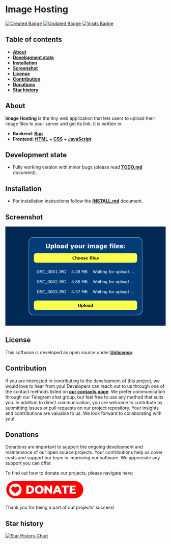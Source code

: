 # Image Hosting

[![Created Badge](https://badges.pufler.dev/created/libersoft-org/image-hosting)](https://badges.pufler.dev) [![Updated Badge](https://badges.pufler.dev/updated/libersoft-org/image-hosting)](https://badges.pufler.dev) [![Visits Badge](https://badges.pufler.dev/visits/libersoft-org/image-hosting)](https://badges.pufler.dev)

## Table of contents
- [**About**](#about)
- [**Development state**](#development-state)
- [**Installation**](#installation)
- [**Screenshot**](#screenshot)
- [**License**](#license)
- [**Contribution**](#contribution)
- [**Donations**](#donations)
- [**Star history**](#star-history)

## About

**Image Hosting** is the tiny web application that lets users to upload their image files to your server and get its link. It is written in:

- **Backend**: [**Bun**](https://bun.sh/)
- **Frontend**: [**HTML**](https://www.w3.org/html/) + [**CSS**](https://www.w3.org/Style/CSS/) + [**JavaScript**](https://www.ecma-international.org/publications-and-standards/standards/ecma-262/)

## Development state

- Fully working version with minor bugs (please read [**TODO.md**](./TODO.md) document).

## Installation

- For installation instructions follow the [**INSTALL.md**](./INSTALL.md) document.

## Screenshot
<p align="center">
 <img src="./screenshot.webp" alt="Image Hosting" />
</p>

## License

This software is developed as open source under [**Unlicense**](./LICENSE).

## Contribution

If you are interested in contributing to the development of this project, we would love to hear from you! Developers can reach out to us through one of the contact methods listed on [**our contacts page**](https://libersoft.org/contacts). We prefer communication through our Telegram chat group, but feel free to use any method that suits you.
In addition to direct communication, you are welcome to contribute by submitting issues or pull requests on our project repository. Your insights and contributions are valuable to us. We look forward to collaborating with you!

## Donations

Donations are important to support the ongoing development and maintenance of our open source projects. Your contributions help us cover costs and support our team in improving our software. We appreciate any support you can offer.

To find out how to donate our projects, please navigate here:

[![Donate](https://raw.githubusercontent.com/libersoft-org/documents/main/donate.png)](https://libersoft.org/donations)

Thank you for being a part of our projects' success!

## Star history

[![Star History Chart](https://api.star-history.com/svg?repos=libersoft-org/image-hosting&type=Date)](https://star-history.com/#libersoft-org/image-hosting&Date)
